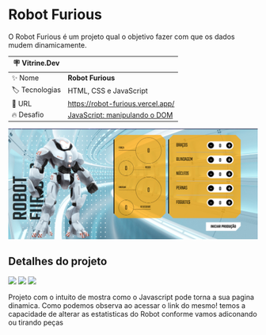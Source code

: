 # Robot Furious

O Robot Furious é um projeto qual o objetivo fazer com que os dados mudem dinamicamente. 

| :placard: Vitrine.Dev |     |
| -------------  | --- |
| :sparkles: Nome        | **Robot Furious**
| :label: Tecnologias | HTML, CSS e JavaScript
| :rocket: URL         | https://robot-furious.vercel.app/
| :fire: Desafio     |  <a href="https://cursos.alura.com.br/course/javascript-manipulando-dom">JavaScript: manipulando o DOM </a>

<!-- Inserir imagem com a #vitrinedev ao final do link -->
![](https://raw.githubusercontent.com/DevMatheusBarba/robot_furious/main/img/robot.png#vitrinedev)

## Detalhes do projeto

<div>
  <img src="https://camo.githubusercontent.com/8f68da4a46b1bb04bfaede565e7cdb5977d80edc1fd42227bc4ff2e5b14e4112/68747470733a2f2f696d672e736869656c64732e696f2f62616467652f4353532d2532333030363942413f7374796c653d666c6174266c6f676f3d63737333">
  <img src="https://camo.githubusercontent.com/456f6d641a6d930e3320810454cfed8fc48fe333bfa6ffaadfc5fbe18a271e41/68747470733a2f2f696d672e736869656c64732e696f2f62616467652f48544d4c2d2532334646464646463f7374796c653d666c6174266c6f676f3d68746d6c35">
  <img src="https://camo.githubusercontent.com/aea9171cf097dde3624cde598331650ebcbff309fcd0776bc8757a15b48bbf67/68747470733a2f2f696d672e736869656c64732e696f2f62616467652f4a6176617363726970742d2532333636363636363f7374796c653d666c6174266c6f676f3d6a617661736372697074">
</div>

Projeto com o intuito de mostra como o Javascript pode torna a sua pagina dinamica.
Como podemos observa ao acessar o link do mesmo! temos a capacidade de alterar as estatisticas do Robot conforme vamos adiconando ou tirando peças


